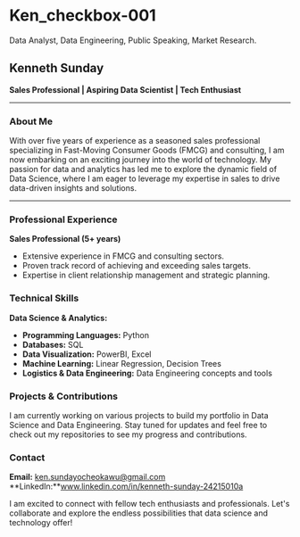 # Ken_checkbox-001
Data Analyst, Data Engineering, Public Speaking,  Market Research. 
## Kenneth Sunday

**Sales Professional | Aspiring Data Scientist | Tech Enthusiast**

---

### About Me

With over five years of experience as a seasoned sales professional specializing in Fast-Moving Consumer Goods (FMCG) and consulting, I am now embarking on an exciting journey into the world of technology. My passion for data and analytics has led me to explore the dynamic field of Data Science, where I am eager to leverage my expertise in sales to drive data-driven insights and solutions.

---

### Professional Experience
**Sales Professional (5+ years)**
- Extensive experience in FMCG and consulting sectors.
- Proven track record of achieving and exceeding sales targets.
- Expertise in client relationship management and strategic planning.

### Technical Skills

**Data Science & Analytics:**
- **Programming Languages:** Python
- **Databases:** SQL
- **Data Visualization:** PowerBI, Excel
- **Machine Learning:** Linear Regression, Decision Trees
- **Logistics & Data Engineering:** Data Engineering concepts and tools

### Projects & Contributions

I am currently working on various projects to build my portfolio in Data Science and Data Engineering. Stay tuned for updates and feel free to check out my repositories to see my progress and contributions.


### Contact

 **Email:** ken.sundayocheokawu@gmail.com
 **LinkedIn:**www.linkedin.com/in/kenneth-sunday-24215010a
 

I am excited to connect with fellow tech enthusiasts and professionals. Let's collaborate and explore the endless possibilities that data science and technology offer!
